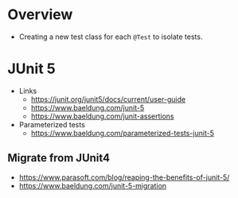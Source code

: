 # Overview

- Creating a new test class for each `@Test` to isolate tests.

# JUnit 5

- Links
    + https://junit.org/junit5/docs/current/user-guide
    + https://www.baeldung.com/junit-5
    + https://www.baeldung.com/junit-assertions
- Parameterized tests
    + https://www.baeldung.com/parameterized-tests-junit-5

## Migrate from JUnit4

- https://www.parasoft.com/blog/reaping-the-benefits-of-junit-5/
- https://www.baeldung.com/junit-5-migration
